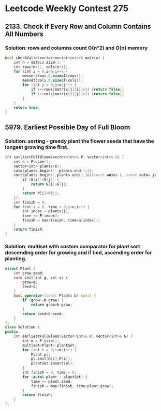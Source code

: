 # Leetcode Weekly Contest 275

## 2133. Check if Every Row and Column Contains All Numbers

### Solution: rows and columns count O(n^2) and O(n) memory

```c++
bool checkValid(vector<vector<int>>& matrix) {
    int n = matrix.size();
    int rows[n+1], cols[n+1];
    for (int i = 0;i<n;i++) {
        memset(rows,0,sizeof(rows));
        memset(cols,0,sizeof(cols));
        for (int j = 0;j<n;j++) {
            if (++rows[matrix[j][i]]>1) {return false;}
            if (++cols[matrix[i][j]]>1) {return false;}
        }
    }
    return true;
}
```



## 5979. Earliest Possible Day of Full Bloom

### Solution: sorting - greedy plant the flower seeds that have the longest growing time first. 


```c++
int earliestFullBloom(vector<int>& P, vector<int>& G) {
    int n = P.size();
    vector<int> plants(n);
    iota(plants.begin(), plants.end(),0);
    sort(plants.begin(),plants.end(),[&](const auto& i, const auto& j) {
        if (G[i]!=G[j]) {
            return G[i]>G[j];
        } 
        return P[i]>P[j];
    });
    int finish = 0;
    for (int i = 0, time = 0;i<n;i++) {
        int index = plants[i];
        time += P[index];
        finish = max(finish, time+G[index]);
    }
    return finish;
}
```

### Solution: multiset with custom comparator for plant sort descending order for growing and if tied, ascending order for planting.


```c++
struct Plant {
    int grow,seed;
    void init(int g, int s) {
        grow=g;
        seed=s;
    }
    bool operator<(const Plant& b) const {
        if (grow!=b.grow) {
            return grow>b.grow;
        }
        return seed<b.seed;
    }
};
class Solution {
public:
    int earliestFullBloom(vector<int>& P, vector<int>& G) {
        int n = P.size();
        multiset<Plant> plantSet;
        for (int i = 0;i<n;i++) {
            Plant pl;
            pl.init(G[i],P[i]);
            plantSet.insert(pl);
        }
        int finish = 0, time = 0;
        for (auto& plant : plantSet) {
            time += plant.seed;
            finish = max(finish, time+plant.grow);
        }
        return finish;
    }
};
```
